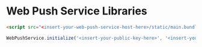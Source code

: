 # Web Push Service Libraries

```html
<script src="<insert-your-web-push-service-host-here>/static/main.bundle.min.js"></script>
```

```javascript
WebPushService.initialize('<insert-your-public-key-here>', '<insert-your-web-push-service-host-here>');
```